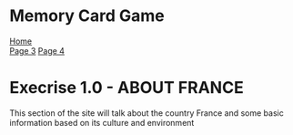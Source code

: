 <h1> Memory Card Game </h1>
<p> 
  <a href="index.html">Home</a> <br>
  <a href="page3.html">Page 3</a>
  <a href="page4.html">Page 4</a>
 
</p>

<h1>  Execrise 1.0 - ABOUT FRANCE </h1> 

<p> This section of the site will talk about the country France and some basic information based on its culture and environment  </p>

